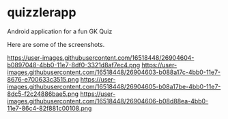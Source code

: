 # quizzlerapp
Android application for a fun GK Quiz

Here are some of the screenshots.

https://user-images.githubusercontent.com/16518448/26904604-b0897048-4bb0-11e7-8df0-3321d8af7ec4.png
https://user-images.githubusercontent.com/16518448/26904603-b088a17c-4bb0-11e7-8676-e700633c3515.png
https://user-images.githubusercontent.com/16518448/26904605-b08a17be-4bb0-11e7-8dc5-f2c24886bae5.png
https://user-images.githubusercontent.com/16518448/26904606-b08d88ea-4bb0-11e7-86c4-82f881c00108.png
